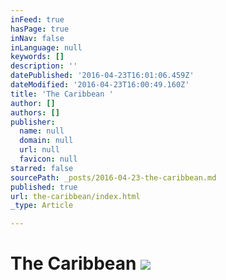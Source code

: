```yaml
---
inFeed: true
hasPage: true
inNav: false
inLanguage: null
keywords: []
description: ''
datePublished: '2016-04-23T16:01:06.459Z'
dateModified: '2016-04-23T16:00:49.160Z'
title: 'The Caribbean '
author: []
authors: []
publisher:
  name: null
  domain: null
  url: null
  favicon: null
starred: false
sourcePath: _posts/2016-04-23-the-caribbean.md
published: true
url: the-caribbean/index.html
_type: Article

---
```

# The Caribbean ![](https://the-grid-user-content.s3-us-west-2.amazonaws.com/bf182537-9281-4e76-8bcd-0ac20faa8ba8.jpg)